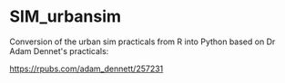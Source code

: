 # SIM_urbansim

Conversion of the urban sim practicals from R into Python based on Dr Adam Dennet's practicals:

https://rpubs.com/adam_dennett/257231


